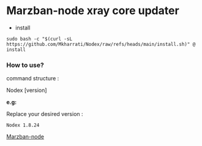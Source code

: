  # Marzban-node xray core updater

* install
```
sudo bash -c "$(curl -sL https://github.com/Mkharrati/Nodex/raw/refs/heads/main/install.sh)" @ install
```

### How to use?

command structure :

Nodex [version]

**e.g:**

Replace your desired version :
```
Nodex 1.8.24
```



[Marzban-node](https://github.com/Gozargah/Marzban-node)

